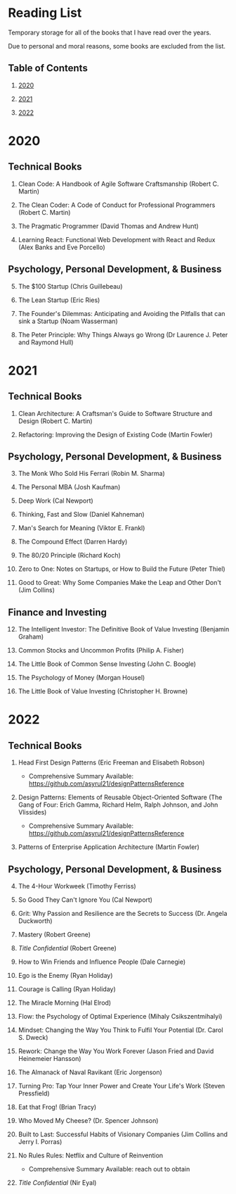 # Reading List

Temporary storage for all of the books that I have read over the years.

Due to personal and moral reasons, some books are excluded from the list.

## Table of Contents

1. [2020](#2020)

2. [2021](#2021)

3. [2022](#2022)

# 2020

## Technical Books

1. Clean Code: A Handbook of Agile Software Craftsmanship (Robert C. Martin)

2. The Clean Coder: A Code of Conduct for Professional Programmers (Robert C. Martin)

3. The Pragmatic Programmer (David Thomas and Andrew Hunt)

4. Learning React: Functional Web Development with React and Redux (Alex Banks and Eve Porcello)

## Psychology, Personal Development, & Business

5. The $100 Startup (Chris Guillebeau)

6. The Lean Startup (Eric Ries)

7. The Founder's Dilemmas: Anticipating and Avoiding the Pitfalls that can sink a Startup (Noam Wasserman)

8. The Peter Principle: Why Things Always go Wrong (Dr Laurence J. Peter and Raymond Hull)

# 2021

## Technical Books

1. Clean Architecture: A Craftsman's Guide to Software Structure and Design (Robert C. Martin)

2. Refactoring: Improving the Design of Existing Code (Martin Fowler)

## Psychology, Personal Development, & Business

3. The Monk Who Sold His Ferrari (Robin M. Sharma)

4. The Personal MBA (Josh Kaufman)

5. Deep Work (Cal Newport)

6. Thinking, Fast and Slow (Daniel Kahneman)

7. Man's Search for Meaning (Viktor E. Frankl)

8. The Compound Effect (Darren Hardy)

9. The 80/20 Principle (Richard Koch)

10. Zero to One: Notes on Startups, or How to Build the Future (Peter Thiel)

11. Good to Great: Why Some Companies Make the Leap and Other Don't (Jim Collins)

## Finance and Investing

12. The Intelligent Investor: The Definitive Book of Value Investing (Benjamin Graham)

13. Common Stocks and Uncommon Profits (Philip A. Fisher)

14. The Little Book of Common Sense Investing (John C. Boogle)

15. The Psychology of Money (Morgan Housel)

16. The Little Book of Value Investing (Christopher H. Browne)

# 2022

## Technical Books

1. Head First Design Patterns (Eric Freeman and Elisabeth Robson)

   - Comprehensive Summary Available: https://github.com/asyrul21/designPatternsReference

2. Design Patterns: Elements of Reusable Object-Oriented Software (The Gang of Four: Erich Gamma, Richard Helm, Ralph Johnson, and John Vlissides)

   - Comprehensive Summary Available: https://github.com/asyrul21/designPatternsReference

3. Patterns of Enterprise Application Architecture (Martin Fowler)

## Psychology, Personal Development, & Business

4. The 4-Hour Workweek (Timothy Ferriss)

5. So Good They Can't Ignore You (Cal Newport)

6. Grit: Why Passion and Resilience are the Secrets to Success (Dr. Angela Duckworth)

7. Mastery (Robert Greene)

8. _Title Confidential_ (Robert Greene)

9. How to Win Friends and Influence People (Dale Carnegie)

10. Ego is the Enemy (Ryan Holiday)

11. Courage is Calling (Ryan Holiday)

12. The Miracle Morning (Hal Elrod)

13. Flow: the Psychology of Optimal Experience (Mihaly Csikszentmihalyi)

14. Mindset: Changing the Way You Think to Fulfil Your Potential (Dr. Carol S. Dweck)

15. Rework: Change the Way You Work Forever (Jason Fried and David Heinemeier Hansson)

16. The Almanack of Naval Ravikant (Eric Jorgenson)

17. Turning Pro: Tap Your Inner Power and Create Your Life's Work (Steven Pressfield)

18. Eat that Frog! (Brian Tracy)

19. Who Moved My Cheese? (Dr. Spencer Johnson)

20. Built to Last: Successful Habits of Visionary Companies (Jim Collins and Jerry I. Porras)

21. No Rules Rules: Netflix and Culture of Reinvention

    - Comprehensive Summary Available: reach out to obtain

22. _Title Confidential_ (Nir Eyal)

